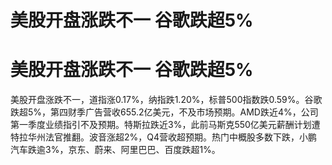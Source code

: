 # 美股开盘涨跌不一 谷歌跌超5%

# 美股开盘涨跌不一 谷歌跌超5%

美股开盘涨跌不一，道指涨0.17%，纳指跌1.20%，标普500指数跌0.59%。谷歌跌超5%，第四财季广告营收655.2亿美元，不及市场预期。AMD跌近4%，公司第一季度业绩指引不及预期。特斯拉跌近3%，此前马斯克550亿美元薪酬计划遭特拉华州法官推翻。波音涨超2%，Q4营收超预期。热门中概股多数下跌，小鹏汽车跌逾3%，京东、蔚来、阿里巴巴、百度跌超1%。

